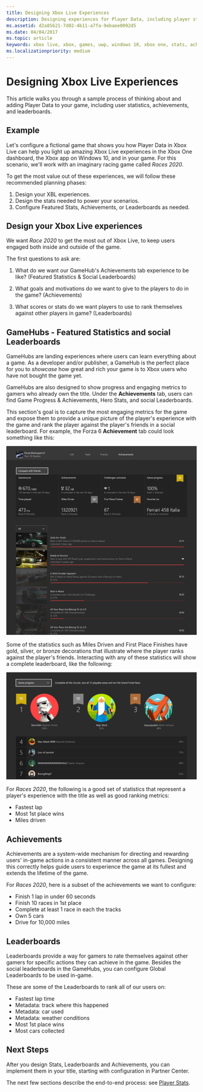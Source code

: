 ```yaml
---
title: Designing Xbox Live Experiences
description: Designing experiences for Player Data, including player stats, leaderboards, and achievements.
ms.assetid: d2a85621-7d02-4b11-a7fa-9ebaee0092d5
ms.date: 04/04/2017
ms.topic: article
keywords: xbox live, xbox, games, uwp, windows 10, xbox one, stats, achievements, leaderboards, design
ms.localizationpriority: medium
---
```


# Designing Xbox Live Experiences

This article walks you through a sample process of thinking about and adding Player Data to your game, including user statistics, achievements, and leaderboards.


## Example

Let's configure a fictional game that shows you how Player Data in Xbox Live can help you light up amazing Xbox Live experiences in the Xbox One dashboard, the Xbox app on Windows 10, and in your game.
For this scenario, we'll work with an imaginary racing game called _Races 2020_.

To get the most value out of these experiences, we will follow these recommended planning phases:
1. Design your XBL experiences.
2. Design the stats needed to power your scenarios.
3. Configure Featured Stats, Achievements, or Leaderboards as needed.


## Design your Xbox Live experiences

We want _Race 2020_ to get the most out of Xbox Live, to keep users engaged both inside and outside of the game.

The first questions to ask are:

1. What do we want our GameHub's Achievements tab experience to be like? (Featured Statistics & Social Leaderboards)

2. What goals and motivations do we want to give to the players to do in the game? (Achievements)

3. What scores or stats do we want players to use to rank themselves against other players in game? (Leaderboards)


## GameHubs - Featured Statistics and social Leaderboards

GameHubs are landing experiences where users can learn everything about a game.
As a developer and/or publisher, a GameHub is the perfect place for you to _showcase_ how great and rich your game is to Xbox users who have not bought the game yet.

GameHubs are also designed to show progress and engaging metrics to gamers who already own the title.
Under the **Achievements** tab, users can find Game Progress & Achievements, Hero Stats, and social Leaderboards.

This section's goal is to capture the most engaging metrics for the game and expose them to provide a unique picture of the player's experience with the game and rank the player against the player's friends in a social leaderboard.
For example, the Forza 6 **Achievement** tab could look something like this:

![Gamehub Image](../images/omega/forza_gamehub.png)

Some of the statistics such as Miles Driven and First Place Finishes have gold, silver, or bronze decorations that illustrate where the player ranks against the player's friends.
Interacting with any of these statistics will show a complete leaderboard, like the following:

![Leaderboard](../images/omega/progress_gamehub_lb.png)

 For _Races 2020_, the following is a good set of statistics that represent a player's experience with the title as well as good ranking metrics:
 * Fastest lap
 * Most 1st place wins
 * Miles driven


## Achievements

Achievements are a system-wide mechanism for directing and rewarding users' in-game actions in a consistent manner across all games.
Designing this correctly helps guide users to experience the game at its fullest and extends the lifetime of the game.

For _Races 2020_, here is a subset of the achievements we want to configure:
* Finish 1 lap in under 60 seconds
* Finish 10 races in 1st place
* Complete at least 1 race in each the tracks
* Own 5 cars
* Drive for 10,000 miles


##  Leaderboards

Leaderboards provide a way for gamers to rate themselves against other gamers for specific actions they can achieve in the game.
Besides the social leaderboards in the GameHubs, you can configure Global Leaderboards to be used in-game.

These are some of the Leaderboards to rank all of our users on:
* Fastest lap time
* Metadata: track where this happened
* Metadata: car used
* Metadata: weather conditions
* Most 1st place wins
* Most cars collected


## Next Steps

After you design Stats, Leaderboards and Achievements, you can implement them in your title, starting with configuration in Partner Center.

The next few sections describe the end-to-end process: see [Player Stats](../leaderboards-and-stats-2017/player-stats_nav.md).
